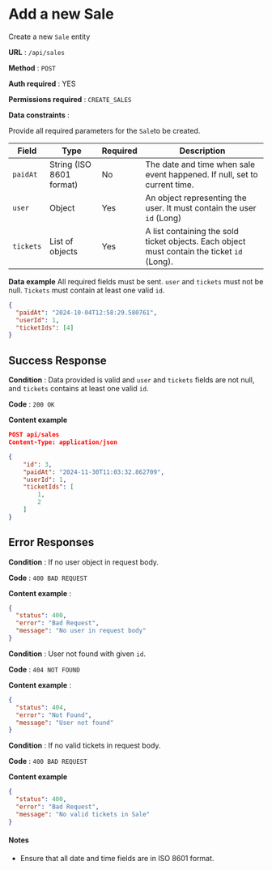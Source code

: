 # Add a new Sale

Create a new `Sale` entity

**URL** : `/api/sales`

**Method** : `POST`

**Auth required** : YES

**Permissions required** : `CREATE_SALES`

**Data constraints** :

Provide all required parameters for the `Sale`to be created.

| Field     | Type                     | Required | Description                                                                                 |
| --------- | ------------------------ | -------- | ------------------------------------------------------------------------------------------- |
| `paidAt`  | String (ISO 8601 format) | No       | The date and time when sale event happened. If null, set to current time.                   |
| `user`    | Object                   | Yes      | An object representing the user. It must contain the user `id` (Long)                       |
| `tickets` | List of objects          | Yes      | A list containing the sold ticket objects. Each object must contain the ticket `id` (Long). |

**Data example** All required fields must be sent. `user` and `tickets` must not be null. `Tickets` must contain at least one valid `id`.

```json
{
  "paidAt": "2024-10-04T12:58:29.580761",
  "userId": 1,
  "ticketIds": [4]
}
```

## Success Response

**Condition** : Data provided is valid and `user` and `tickets` fields are not null, and `tickets` contains at least one valid `id`.

**Code** : `200 OK`

**Content example**

```json
POST api/sales
Content-Type: application/json

{
    "id": 3,
    "paidAt": "2024-11-30T11:03:32.862709",
    "userId": 1,
    "ticketIds": [
        1,
        2
    ]
}
```

## Error Responses

**Condition** : If no user object in request body.

**Code** : `400 BAD REQUEST`

**Content example** :

```json
{
  "status": 400,
  "error": "Bad Request",
  "message": "No user in request body"
}
```

**Condition** : User not found with given `id`.

**Code** : `404 NOT FOUND`

**Content example** :

```json
{
  "status": 404,
  "error": "Not Found",
  "message": "User not found"
}
```

**Condition** : If no valid tickets in request body.

**Code** : `400 BAD REQUEST`

**Content example**

```json
{
  "status": 400,
  "error": "Bad Request",
  "message": "No valid tickets in Sale"
}
```

#### Notes

- Ensure that all date and time fields are in ISO 8601 format.
